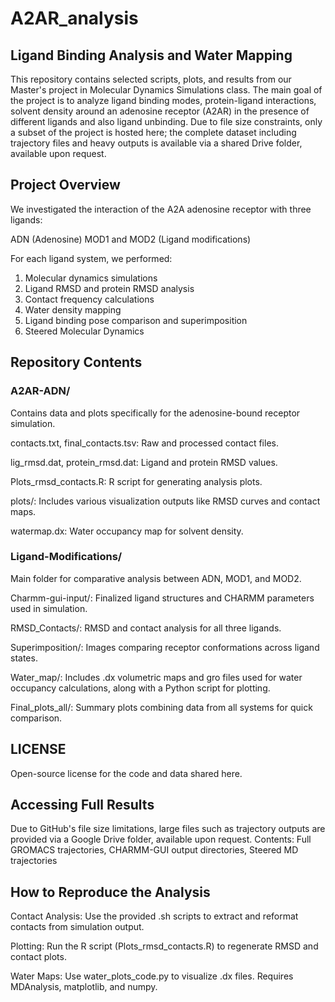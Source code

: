 # A2AR_analysis

## Ligand Binding Analysis and Water Mapping
This repository contains selected scripts, plots, and results from our Master's project in Molecular Dynamics Simulations class. The main goal of the project is to analyze ligand binding modes, protein-ligand interactions, solvent density around an adenosine receptor (A2AR) in the presence of different ligands and also ligand unbinding. Due to file size constraints, only a subset of the project is hosted here; the complete dataset including trajectory files and heavy outputs is available via a shared Drive folder, available upon request.

## Project Overview
We investigated the interaction of the A2A adenosine receptor with three ligands:

ADN (Adenosine)
MOD1 and MOD2 (Ligand modifications)

For each ligand system, we performed:

1. Molecular dynamics simulations
2. Ligand RMSD and protein RMSD analysis
3. Contact frequency calculations
4. Water density mapping 
5. Ligand binding pose comparison and superimposition
6. Steered Molecular Dynamics

## Repository Contents
### A2AR-ADN/
Contains data and plots specifically for the adenosine-bound receptor simulation.

contacts.txt, final_contacts.tsv: Raw and processed contact files.

lig_rmsd.dat, protein_rmsd.dat: Ligand and protein RMSD values.

Plots_rmsd_contacts.R: R script for generating analysis plots.

plots/: Includes various visualization outputs like RMSD curves and contact maps.

watermap.dx: Water occupancy map for solvent density.

### Ligand-Modifications/
Main folder for comparative analysis between ADN, MOD1, and MOD2.

Charmm-gui-input/: Finalized ligand structures and CHARMM parameters used in simulation.

RMSD_Contacts/: RMSD and contact analysis for all three ligands.

Superimposition/: Images comparing receptor conformations across ligand states.

Water_map/: Includes .dx volumetric maps and gro files used for water occupancy calculations, along with a Python script for plotting.

Final_plots_all/: Summary plots combining data from all systems for quick comparison.

## LICENSE
Open-source license for the code and data shared here.

## Accessing Full Results
Due to GitHub's file size limitations, large files such as trajectory outputs are provided via a Google Drive folder, available upon request.
Contents:
Full GROMACS trajectories, CHARMM-GUI output directories, Steered MD trajectories

## How to Reproduce the Analysis
Contact Analysis: Use the provided .sh scripts to extract and reformat contacts from simulation output.

Plotting: Run the R script (Plots_rmsd_contacts.R) to regenerate RMSD and contact plots.

Water Maps: Use water_plots_code.py to visualize .dx files. Requires MDAnalysis, matplotlib, and numpy.

